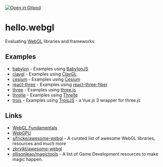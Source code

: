 [![Open in Gitpod](https://gitpod.io/button/open-in-gitpod.svg)](https://gitpod.io/#https://github.com/mkoertgen/hello.webgl/)

# hello.webgl

Evaluating [WebGL](https://www.khronos.org/webgl/) libraries and frameworks

## Examples

- [babylon](./babylon/README.md) - Examples using [BabylonJS](https://www.babylonjs.com/)
- [claygl](./claygl/README.md) - Examples using [ClayGL](https://github.com/pissang/claygl)
- [cesium](./cesium/README.md) - Examples using [Cesium](https://cesium.com/)
- [react-three](./react-three/README.md) - Examples using [react-three-fiber](https://github.com/pmndrs/react-three-fiber)
- [three](./three/README.md) - Examples using [three.js](https://threejs.org/)
- [threlte](./threlte/README.md) - Examples using [Threlte](https://threlte.xyz/)
- [trois](./trois/README.md) - Examples using [TroisJS](https://troisjs.github.io/) - a Vue.js 3 wrapper for three.js

## Links

- [WebGL Fundamentals](https://webglfundamentals.org/)
- [WebGPU](https://gpuweb.github.io/gpuweb/)
- [sjfricke/awesome-webgl](https://github.com/sjfricke/awesome-webgl) - A curated list of awesome WebGL libraries, resources and much more
- [zbryikt/awesome-webgl](https://github.com/zbryikt/awesome-webgl)
- [ellisonleao/magictools](https://github.com/ellisonleao/magictools) - A list of Game Development resources to make magic happen.
